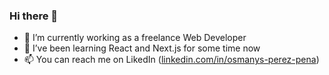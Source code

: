### Hi there 👋     
- 🔭 I’m currently working as a freelance Web Developer      
- 🌱 I’ve been learning React and Next.js for some time now
- 📫 You can reach me on LikedIn (<a href='https://www.linkedin.com/in/osmanys-perez-pena'>linkedin.com/in/osmanys-perez-pena</a>)
<!--
**Osmanys-Perez/Osmanys-Perez** is a ✨ _special_ ✨ repository because its `README.md` (this file) appears on your GitHub profile.
 
Here are some ideas to get you started:
- 👯 I’m looking to collaborate on ... 
- 🤔 I’m looking for help with ...
- 💬 Ask me about ...
- 📫 How to reach me: ... 
- 😄 Pronouns: ...  
-->
